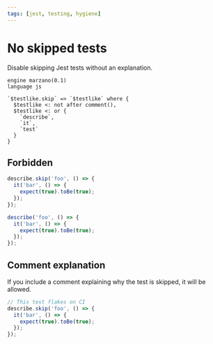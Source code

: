 ```yaml
---
tags: [jest, testing, hygiene]
---
```


# No skipped tests

Disable skipping Jest tests without an explanation.


```grit
engine marzano(0.1)
language js

`$testlike.skip` => `$testlike` where {
  $testlike <: not after comment(),
  $testlike <: or {
    `describe`,
    `it`,
    `test`
  }
}
```

## Forbidden

```js
describe.skip('foo', () => {
  it('bar', () => {
    expect(true).toBe(true);
  });
});
```

```ts
describe('foo', () => {
  it('bar', () => {
    expect(true).toBe(true);
  });
});
```

## Comment explanation

If you include a comment explaining why the test is skipped, it will be allowed.

```js
// This test flakes on CI
describe.skip('foo', () => {
  it('bar', () => {
    expect(true).toBe(true);
  });
});
```
